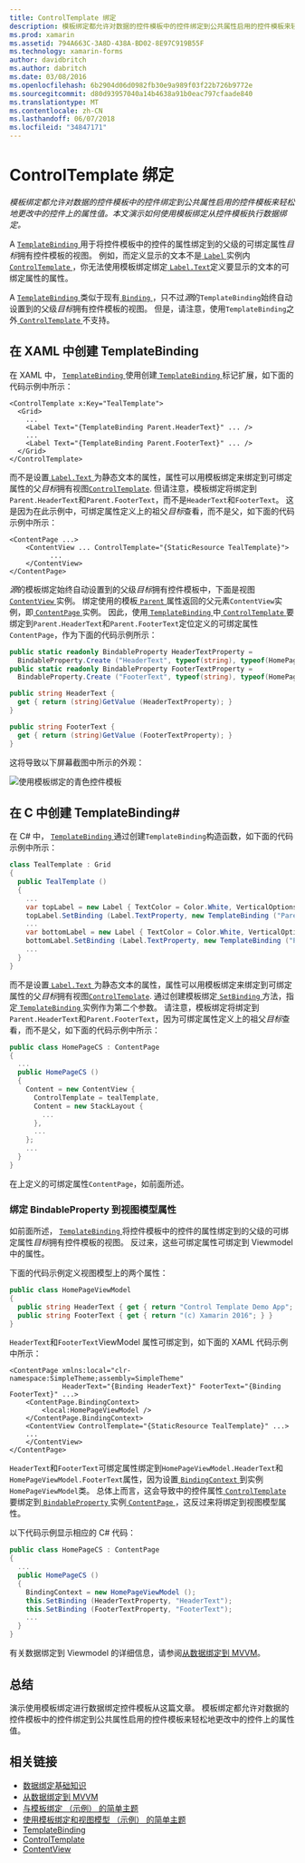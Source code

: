 ```yaml
---
title: ControlTemplate 绑定
description: 模板绑定都允许对数据的控件模板中的控件绑定到公共属性启用的控件模板来轻松地更改中的控件上的属性值。 本文演示如何使用模板绑定从控件模板执行数据绑定。
ms.prod: xamarin
ms.assetid: 794A663C-3A8D-438A-BD02-8E97C919B55F
ms.technology: xamarin-forms
author: davidbritch
ms.author: dabritch
ms.date: 03/08/2016
ms.openlocfilehash: 6b2904d06d0982fb30e9a989f03f22b726b9772e
ms.sourcegitcommit: d80d93957040a14b4638a91b0eac797cfaade840
ms.translationtype: MT
ms.contentlocale: zh-CN
ms.lasthandoff: 06/07/2018
ms.locfileid: "34847171"
---
```

# <a name="binding-from-a-controltemplate"></a>ControlTemplate 绑定

_模板绑定都允许对数据的控件模板中的控件绑定到公共属性启用的控件模板来轻松地更改中的控件上的属性值。本文演示如何使用模板绑定从控件模板执行数据绑定。_

A [ `TemplateBinding` ](https://developer.xamarin.com/api/type/Xamarin.Forms.TemplateBinding/)用于将控件模板中的控件的属性绑定到的父级的可绑定属性*目标*拥有控件模板的视图。 例如，而定义显示的文本不是[ `Label` ](https://developer.xamarin.com/api/type/Xamarin.Forms.Label/)实例内[ `ControlTemplate` ](https://developer.xamarin.com/api/type/Xamarin.Forms.ControlTemplate/)，你无法使用模板绑定绑定[ `Label.Text`](https://developer.xamarin.com/api/property/Xamarin.Forms.Label.Text/)定义要显示的文本的可绑定属性的属性。

A [ `TemplateBinding` ](https://developer.xamarin.com/api/type/Xamarin.Forms.TemplateBinding/)类似于现有[ `Binding` ](https://developer.xamarin.com/api/type/Xamarin.Forms.Binding/)，只不过*源*的`TemplateBinding`始终自动设置到的父级*目标*拥有控件模板的视图。 但是，请注意，使用`TemplateBinding`之外[ `ControlTemplate` ](https://developer.xamarin.com/api/type/Xamarin.Forms.ControlTemplate/)不支持。

## <a name="creating-a-templatebinding-in-xaml"></a>在 XAML 中创建 TemplateBinding

在 XAML 中， [ `TemplateBinding` ](https://developer.xamarin.com/api/type/Xamarin.Forms.TemplateBinding/)使用创建[ `TemplateBinding` ](https://developer.xamarin.com/api/type/Xamarin.Forms.Xaml.TemplateBindingExtension/)标记扩展，如下面的代码示例中所示：

```xaml
<ControlTemplate x:Key="TealTemplate">
  <Grid>
    ...
    <Label Text="{TemplateBinding Parent.HeaderText}" ... />
    ...
    <Label Text="{TemplateBinding Parent.FooterText}" ... />
  </Grid>
</ControlTemplate>
```

而不是设置[ `Label.Text` ](https://developer.xamarin.com/api/property/Xamarin.Forms.Label.Text/)为静态文本的属性，属性可以用模板绑定来绑定到可绑定属性的父*目标*拥有视图[`ControlTemplate`](https://developer.xamarin.com/api/type/Xamarin.Forms.ControlTemplate/). 但请注意，模板绑定将绑定到`Parent.HeaderText`和`Parent.FooterText`，而不是`HeaderText`和`FooterText`。 这是因为在此示例中，可绑定属性定义上的祖父*目标*查看，而不是父，如下面的代码示例中所示：

```xaml
<ContentPage ...>
    <ContentView ... ControlTemplate="{StaticResource TealTemplate}">
          ...
    </ContentView>
</ContentPage>
```

*源*的模板绑定始终自动设置到的父级*目标*拥有控件模板中，下面是视图[ `ContentView` ](https://developer.xamarin.com/api/type/Xamarin.Forms.ContentView/)实例。 绑定使用的模板[ `Parent` ](https://developer.xamarin.com/api/property/Xamarin.Forms.Element.Parent/)属性返回的父元素`ContentView`实例，即[ `ContentPage` ](https://developer.xamarin.com/api/type/Xamarin.Forms.ContentPage/)实例。 因此，使用[ `TemplateBinding` ](https://developer.xamarin.com/api/type/Xamarin.Forms.TemplateBinding/)中[ `ControlTemplate` ](https://developer.xamarin.com/api/type/Xamarin.Forms.ControlTemplate/)要绑定到`Parent.HeaderText`和`Parent.FooterText`定位定义的可绑定属性`ContentPage`，作为下面的代码示例所示：

```csharp
public static readonly BindableProperty HeaderTextProperty =
  BindableProperty.Create ("HeaderText", typeof(string), typeof(HomePage), "Control Template Demo App");
public static readonly BindableProperty FooterTextProperty =
  BindableProperty.Create ("FooterText", typeof(string), typeof(HomePage), "(c) Xamarin 2016");

public string HeaderText {
  get { return (string)GetValue (HeaderTextProperty); }
}

public string FooterText {
  get { return (string)GetValue (FooterTextProperty); }
}
```

这将导致以下屏幕截图中所示的外观：

![](template-binding-images/teal-theme.png "使用模板绑定的青色控件模板")

## <a name="creating-a-templatebinding-in-c35"></a>在 C 中创建 TemplateBinding&#35;

在 C# 中， [ `TemplateBinding` ](https://developer.xamarin.com/api/type/Xamarin.Forms.TemplateBinding/)通过创建`TemplateBinding`构造函数，如下面的代码示例中所示：

```csharp
class TealTemplate : Grid
{
  public TealTemplate ()
  {
    ...
    var topLabel = new Label { TextColor = Color.White, VerticalOptions = LayoutOptions.Center };
    topLabel.SetBinding (Label.TextProperty, new TemplateBinding ("Parent.HeaderText"));
    ...
    var bottomLabel = new Label { TextColor = Color.White, VerticalOptions = LayoutOptions.Center };
    bottomLabel.SetBinding (Label.TextProperty, new TemplateBinding ("Parent.FooterText"));
    ...
  }
}
```

而不是设置[ `Label.Text` ](https://developer.xamarin.com/api/property/Xamarin.Forms.Label.Text/)为静态文本的属性，属性可以用模板绑定来绑定到可绑定属性的父*目标*拥有视图[`ControlTemplate`](https://developer.xamarin.com/api/type/Xamarin.Forms.ControlTemplate/). 通过创建模板绑定[ `SetBinding` ](https://developer.xamarin.com/api/member/Xamarin.Forms.BindableObject.SetBinding/p/Xamarin.Forms.BindableProperty/Xamarin.Forms.BindingBase/)方法，指定[ `TemplateBinding` ](https://developer.xamarin.com/api/type/Xamarin.Forms.TemplateBinding/)实例作为第二个参数。 请注意，模板绑定将绑定到`Parent.HeaderText`和`Parent.FooterText`，因为可绑定属性定义上的祖父*目标*查看，而不是父，如下面的代码示例中所示：

```csharp
public class HomePageCS : ContentPage
{
  ...
  public HomePageCS ()
  {
    Content = new ContentView {
      ControlTemplate = tealTemplate,
      Content = new StackLayout {
        ...
      },
      ...
    };
    ...
  }
}
```

在上定义的可绑定属性`ContentPage`，如前面所述。

### <a name="binding-a-bindableproperty-to-a-viewmodel-property"></a>绑定 BindableProperty 到视图模型属性

如前面所述， [ `TemplateBinding` ](https://developer.xamarin.com/api/type/Xamarin.Forms.TemplateBinding/)将控件模板中的控件的属性绑定到的父级的可绑定属性*目标*拥有控件模板的视图。 反过来，这些可绑定属性可绑定到 Viewmodel 中的属性。

下面的代码示例定义视图模型上的两个属性：

```csharp
public class HomePageViewModel
{
  public string HeaderText { get { return "Control Template Demo App"; } }
  public string FooterText { get { return "(c) Xamarin 2016"; } }
}
```

`HeaderText`和`FooterText`ViewModel 属性可绑定到，如下面的 XAML 代码示例中所示：

```xaml
<ContentPage xmlns:local="clr-namespace:SimpleTheme;assembly=SimpleTheme"
             HeaderText="{Binding HeaderText}" FooterText="{Binding FooterText}" ...>
    <ContentPage.BindingContext>
        <local:HomePageViewModel />
    </ContentPage.BindingContext>
    <ContentView ControlTemplate="{StaticResource TealTemplate}" ...>
    ...
    </ContentView>
</ContentPage>
```

`HeaderText`和`FooterText`可绑定属性绑定到`HomePageViewModel.HeaderText`和`HomePageViewModel.FooterText`属性，因为设置[ `BindingContext` ](https://developer.xamarin.com/api/property/Xamarin.Forms.BindableObject.BindingContext/)到实例`HomePageViewModel`类。 总体上而言，这会导致中的控件属性[ `ControlTemplate` ](https://developer.xamarin.com/api/type/Xamarin.Forms.ControlTemplate/)要绑定到[ `BindableProperty` ](https://developer.xamarin.com/api/type/Xamarin.Forms.BindableProperty/)实例[ `ContentPage` ](https://developer.xamarin.com/api/type/Xamarin.Forms.ContentPage/)，这反过来将绑定到视图模型属性。

以下代码示例显示相应的 C# 代码：

```csharp
public class HomePageCS : ContentPage
{
  ...
  public HomePageCS ()
  {
    BindingContext = new HomePageViewModel ();
    this.SetBinding (HeaderTextProperty, "HeaderText");
    this.SetBinding (FooterTextProperty, "FooterText");
    ...
  }
}
```

有关数据绑定到 Viewmodel 的详细信息，请参阅[从数据绑定到 MVVM](~/xamarin-forms/xaml/xaml-basics/data-bindings-to-mvvm.md)。

## <a name="summary"></a>总结

演示使用模板绑定进行数据绑定控件模板从这篇文章。 模板绑定都允许对数据的控件模板中的控件绑定到公共属性启用的控件模板来轻松地更改中的控件上的属性值。



## <a name="related-links"></a>相关链接

- [数据绑定基础知识](~/xamarin-forms/xaml/xaml-basics/data-binding-basics.md)
- [从数据绑定到 MVVM](~/xamarin-forms/xaml/xaml-basics/data-bindings-to-mvvm.md)
- [与模板绑定 （示例） 的简单主题](https://developer.xamarin.com/samples/xamarin-forms/templates/controltemplates/simplethemewithtemplatebinding/)
- [使用模板绑定和视图模型 （示例） 的简单主题](https://developer.xamarin.com/samples/xamarin-forms/templates/controltemplates/simplethemewithtemplatebindingandviewmodel/)
- [TemplateBinding](https://developer.xamarin.com/api/type/Xamarin.Forms.TemplateBinding/)
- [ControlTemplate](https://developer.xamarin.com/api/type/Xamarin.Forms.ControlTemplate/)
- [ContentView](https://developer.xamarin.com/api/type/Xamarin.Forms.ContentView/)
